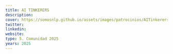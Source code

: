 ```yaml
---
title: AI TINKERERS
description:
cover: https://somosnlp.github.io/assets/images/patrocinios/AITinkerers.png
twitter: 
linkedin: 
website: 
type: 5. Comunidad 2025
years: 2025
---
```

